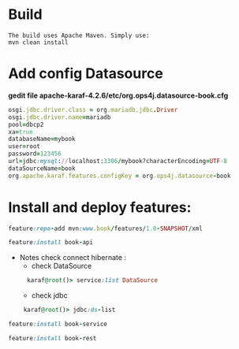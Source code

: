 # Build 
    The build uses Apache Maven. Simply use:
    mvn clean install
# Add config Datasource
**gedit file apache-karaf-4.2.6/etc/org.ops4j.datasource-book.cfg**

```ruby
osgi.jdbc.driver.class = org.mariadb.jdbc.Driver
osgi.jdbc.driver.name=mariadb
pool=dbcp2
xa=true
databaseName=mybook
user=root
password=123456
url=jdbc:mysql://localhost:3306/mybook?characterEncoding=UTF-8
dataSourceName=book
org.apache.karaf.features.configKey = org.ops4j.datasource-book
```

# Install and deploy features:
```ruby
feature:repo-add mvn:www.book/features/1.0-SNAPSHOT/xml
```
```ruby
feature:install book-api
```
- Notes check connect hibernate :
  - check DataSource
  ```ruby
    karaf@root()> service:list DataSource
    ```
  - check jdbc
   ```ruby
    karaf@root()> jdbc:ds-list
    ```

```ruby
feature:install book-service
```
```ruby
feature:install book-rest
```










